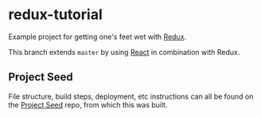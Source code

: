 # redux-tutorial

Example project for getting one's feet wet with [Redux](http://rackt.org/redux/index.html).

This branch extends `master` by using [React](http://redux.js.org/docs/basics/UsageWithReact.html)
in combination with Redux.

## Project Seed

File structure, build steps, deployment, etc instructions can all be found
on the [Project Seed](https://github.com/developmentseed/project-seed) repo,
from which this was built.

